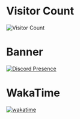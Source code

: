 

# Visitor Count
![Visitor Count](https://profile-counter.glitch.me/img0/count.svg)
<br />
# Banner
[![Discord Presence](https://lanyard.cnrad.dev/api/1112981662393958401)](https://discord.com/users/1112981662393958401)
<br />
# WakaTime
[![wakatime](https://wakatime.com/badge/user/e58f03c8-0325-40d4-a589-4edb3ad3115d.svg)](https://wakatime.com/@e58f03c8-0325-40d4-a589-4edb3ad3115d)

